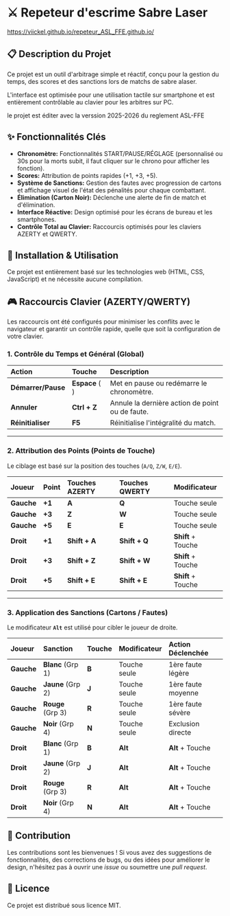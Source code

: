 # ⚔️ Repeteur d'escrime Sabre Laser 
https://viickel.github.io/repeteur_ASL_FFE.github.io/

## 📋 Description du Projet

Ce projet est un outil d'arbitrage simple et réactif, conçu pour la gestion du temps, des scores et des sanctions lors de matchs de sabre alaser.

L'interface est optimisée pour une utilisation tactile sur smartphone et est entièrement contrôlable au clavier pour les arbitres sur PC.

le projet est éditer avec la verssion 2025-2026 du reglement ASL-FFE

## ✨ Fonctionnalités Clés

* **Chronomètre:** Fonctionnalités START/PAUSE/RÉGLAGE (personnalisé ou 30s pour la morts subit, il faut cliquer sur le chrono pour afficher les fonction).
* **Scores:** Attribution de points rapides (+1, +3, +5).
* **Système de Sanctions:** Gestion des fautes avec progression de cartons et affichage visuel de l'état des pénalités pour chaque combattant.
* **Élimination (Carton Noir):** Déclenche une alerte de fin de match et d'élimination.
* **Interface Réactive:** Design optimisé pour les écrans de bureau et les smartphones.
* **Contrôle Total au Clavier:** Raccourcis optimisés pour les claviers AZERTY et QWERTY.

## 🚀 Installation & Utilisation

Ce projet est entièrement basé sur les technologies web (HTML, CSS, JavaScript) et ne nécessite aucune compilation.


## 🎮 Raccourcis Clavier (AZERTY/QWERTY)

Les raccourcis ont été configurés pour minimiser les conflits avec le navigateur et garantir un contrôle rapide, quelle que soit la configuration de votre clavier.

### 1. Contrôle du Temps et Général (Global)

| Action | Touche | Description |
| :--- | :--- | :--- |
| **Démarrer/Pause** | **Espace** (` `) | Met en pause ou redémarre le chronomètre. |
| **Annuler** | **Ctrl + Z** | Annule la dernière action de point ou de faute. |
| **Réinitialiser** | **F5** | Réinitialise l'intégralité du match. |

---

### 2. Attribution des Points (Points de Touche)

Le ciblage est basé sur la position des touches (`A/Q`, `Z/W`, `E/E`).

| Joueur | Point | Touches AZERTY | Touches QWERTY | Modificateur |
| :--- | :--- | :--- | :--- | :--- |
| **Gauche** | **+1** | **A** | **Q** | Touche seule |
| **Gauche** | **+3** | **Z** | **W** | Touche seule |
| **Gauche** | **+5** | **E** | **E** | Touche seule |
| **Droit** | **+1** | **Shift + A** | **Shift + Q** | **Shift** + Touche |
| **Droit** | **+3** | **Shift + Z** | **Shift + W** | **Shift** + Touche |
| **Droit** | **+5** | **Shift + E** | **Shift + E** | **Shift** + Touche |

---

### 3. Application des Sanctions (Cartons / Fautes)

Le modificateur **`Alt`** est utilisé pour cibler le joueur de droite.

| Joueur | Sanction | Touche | Modificateur | Action Déclenchée |
| :--- | :--- | :--- | :--- | :--- |
| **Gauche** | **Blanc** (Grp 1) | **B** | Touche seule | 1ère faute légère |
| **Gauche** | **Jaune** (Grp 2) | **J** | Touche seule | 1ère faute moyenne |
| **Gauche** | **Rouge** (Grp 3) | **R** | Touche seule | 1ère faute sévère |
| **Gauche** | **Noir** (Grp 4) | **N** | Touche seule | Exclusion directe |
| **Droit** | **Blanc** (Grp 1) | **B** | **Alt** | **Alt** + Touche |
| **Droit** | **Jaune** (Grp 2) | **J** | **Alt** | **Alt** + Touche |
| **Droit** | **Rouge** (Grp 3) | **R** | **Alt** | **Alt** + Touche |
| **Droit** | **Noir** (Grp 4) | **N** | **Alt** | **Alt** + Touche |

## 🤝 Contribution

Les contributions sont les bienvenues ! Si vous avez des suggestions de fonctionnalités, des corrections de bugs, ou des idées pour améliorer le design, n'hésitez pas à ouvrir une *issue* ou soumettre une *pull request*.

## 📄 Licence

Ce projet est distribué sous licence MIT.
